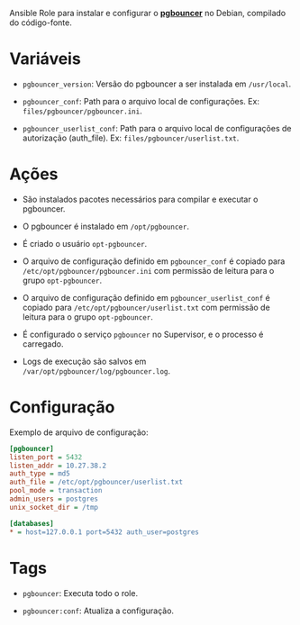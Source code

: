 Ansible Role para instalar e configurar o
**[pgbouncer](https://pgbouncer.github.io/)** no Debian, compilado do
código-fonte.

# Variáveis

- `pgbouncer_version`: Versão do pgbouncer a ser instalada em `/usr/local`.

- `pgbouncer_conf`: Path para o arquivo local de configurações. Ex:
  `files/pgbouncer/pgbouncer.ini`.

- `pgbouncer_userlist_conf`: Path para o arquivo local de configurações de
  autorização (auth_file). Ex: `files/pgbouncer/userlist.txt`.

# Ações

- São instalados pacotes necessários para compilar e executar o pgbouncer.

- O pgbouncer é instalado em `/opt/pgbouncer`.

- É criado o usuário `opt-pgbouncer`.

- O arquivo de configuração definido em `pgbouncer_conf` é copiado para
  `/etc/opt/pgbouncer/pgbouncer.ini` com permissão de leitura para o grupo
  `opt-pgbouncer`.

- O arquivo de configuração definido em `pgbouncer_userlist_conf` é copiado
  para `/etc/opt/pgbouncer/userlist.txt` com permissão de leitura para o grupo
  `opt-pgbouncer`.

- É configurado o serviço `pgbouncer` no Supervisor, e o processo é carregado.

- Logs de execução são salvos em `/var/opt/pgbouncer/log/pgbouncer.log`.

# Configuração

Exemplo de arquivo de configuração:

```ini
[pgbouncer]
listen_port = 5432
listen_addr = 10.27.38.2
auth_type = md5
auth_file = /etc/opt/pgbouncer/userlist.txt
pool_mode = transaction
admin_users = postgres
unix_socket_dir = /tmp

[databases]
* = host=127.0.0.1 port=5432 auth_user=postgres
```

# Tags

- `pgbouncer`: Executa todo o role.

- `pgbouncer:conf`: Atualiza a configuração.
